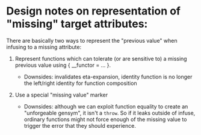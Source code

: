# Design notes on representation of "missing" target attributes:

There are basically two ways to represent the "previous value" when infusing
to a missing attribute:

1. Represent functions which can tolerate (or are sensitive to) a missing
   previous value using { __functor = ... }.

   - Downsides: invalidates eta-expansion, identity function is no longer
     the left/right identity for function composition

2. Use a special "missing value" marker

   - Downsides: although we can exploit function equality to create an
     "unforgeable gensym", it isn't a `throw`.  So if it leaks outside of
     infuse, ordinary functions might not force enough of the missing value
     to trigger the error that they should experience.


